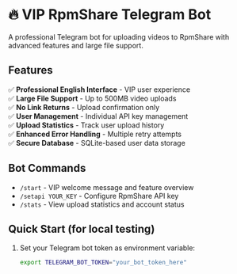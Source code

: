 # 🔥 VIP RpmShare Telegram Bot

A professional Telegram bot for uploading videos to RpmShare with advanced features and large file support.

## Features

✅ **Professional English Interface** - VIP user experience  
✅ **Large File Support** - Up to 500MB video uploads  
✅ **No Link Returns** - Upload confirmation only  
✅ **User Management** - Individual API key management  
✅ **Upload Statistics** - Track user upload history  
✅ **Enhanced Error Handling** - Multiple retry attempts  
✅ **Secure Database** - SQLite-based user data storage  

## Bot Commands

- `/start` - VIP welcome message and feature overview
- `/setapi YOUR_KEY` - Configure RpmShare API key
- `/stats` - View upload statistics and account status

## Quick Start (for local testing)

1. Set your Telegram bot token as environment variable:
   ```bash
   export TELEGRAM_BOT_TOKEN="your_bot_token_here"